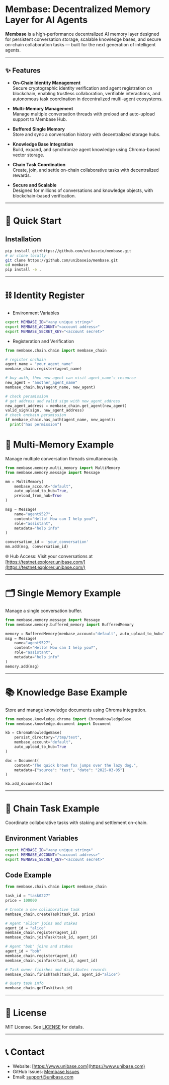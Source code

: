 # Membase: Decentralized Memory Layer for AI Agents

**Membase** is a high-performance decentralized AI memory layer designed for persistent conversation storage, scalable knowledge bases, and secure on-chain collaboration tasks — built for the next generation of intelligent agents.

---

## ✨ Features

- **On-Chain Identity Management**  
  Secure cryptographic identity verification and agent registration on blockchain, enabling trustless collaboration, verifiable interactions, and autonomous task coordination in decentralized multi-agent ecosystems.

- **Multi-Memory Management**  
  Manage multiple conversation threads with preload and auto-upload support to Membase Hub.

- **Buffered Single Memory**  
  Store and sync a conversation history with decentralized storage hubs.

- **Knowledge Base Integration**  
  Build, expand, and synchronize agent knowledge using Chroma-based vector storage.

- **Chain Task Coordination**  
  Create, join, and settle on-chain collaborative tasks with decentralized rewards.

- **Secure and Scalable**  
  Designed for millions of conversations and knowledge objects, with blockchain-based verification.

---

# 🚀 Quick Start

## Installation

```bash
pip install git+https://github.com/unibaseio/membase.git
# or clone locally
git clone https://github.com/unibaseio/membase.git
cd membase
pip install -e .
```

---

# ⛓️ Identity Register

- Environment Variables

```bash
export MEMBASE_ID="<any unique string>"
export MEMBASE_ACCOUNT="<account address>"
export MEMBASE_SECRET_KEY="<account secret>"
```

- Registeration and Verification

```python
from membase.chain.chain import membase_chain

# register onchain
agent_name = "your_agent_name"
membase_chain.register(agent_name)

# buy auth, then new agent can visit agent_name's resource
new_agent = "another_agent_name"
membase_chain.buy(agent_name, new_agent)

# check persmission
# get address and valid sign with new_agent_address
new_agent_address = membase_chain.get_agent(new_agent)
valid_sign(sign, new_agent_address)
# check onchain persmission
if membase_chain.has_auth(agent_name, new_agent):
  print("has permission")
```

# 🧠 Multi-Memory Example

Manage multiple conversation threads simultaneously.

```python
from membase.memory.multi_memory import MultiMemory
from membase.memory.message import Message

mm = MultiMemory(
    membase_account="default",
    auto_upload_to_hub=True,
    preload_from_hub=True
)

msg = Message(
    name="agent9527",
    content="Hello! How can I help you?",
    role="assistant",
    metadata="help info"
)

conversation_id = 'your_conversation'
mm.add(msg, conversation_id)
```

🌐 Hub Access: Visit your conversations at [https://testnet.explorer.unibase.com/](https://testnet.explorer.unibase.com/)

---

# 🗂️ Single Memory Example

Manage a single conversation buffer.

```python
from membase.memory.message import Message
from membase.memory.buffered_memory import BufferedMemory

memory = BufferedMemory(membase_account="default", auto_upload_to_hub=True)
msg = Message(
    name="agent9527",
    content="Hello! How can I help you?",
    role="assistant",
    metadata="help info"
)
memory.add(msg)
```

---

# 📚 Knowledge Base Example

Store and manage knowledge documents using Chroma integration.

```python
from membase.knowledge.chroma import ChromaKnowledgeBase
from membase.knowledge.document import Document

kb = ChromaKnowledgeBase(
    persist_directory="/tmp/test",
    membase_account="default",
    auto_upload_to_hub=True
)

doc = Document(
    content="The quick brown fox jumps over the lazy dog.",
    metadata={"source": "test", "date": "2025-03-05"}
)

kb.add_documents(doc)
```

---

# 🔗 Chain Task Example

Coordinate collaborative tasks with staking and settlement on-chain.

## Environment Variables

```bash
export MEMBASE_ID="<any unique string>"
export MEMBASE_ACCOUNT="<account address>"
export MEMBASE_SECRET_KEY="<account secret>"
```

## Code Example

```python
from membase.chain.chain import membase_chain

task_id = "task0227"
price = 100000

# Create a new collaborative task
membase_chain.createTask(task_id, price)

# Agent "alice" joins and stakes
agent_id = "alice"
membase_chain.register(agent_id)
membase_chain.joinTask(task_id, agent_id)

# Agent "bob" joins and stakes
agent_id = "bob"
membase_chain.register(agent_id)
membase_chain.joinTask(task_id, agent_id)

# Task owner finishes and distributes rewards
membase_chain.finishTask(task_id, agent_id="alice")

# Query task info
membase_chain.getTask(task_id)
```

---

# 📜 License

MIT License. See [LICENSE](./LICENSE) for details.

---

# 📞 Contact

- Website: [https://www.unibase.com](https://www.unibase.com)
- GitHub Issues: [Membase Issues](https://github.com/unibaseio/membase/issues)
- Email: <support@unibase.com>
